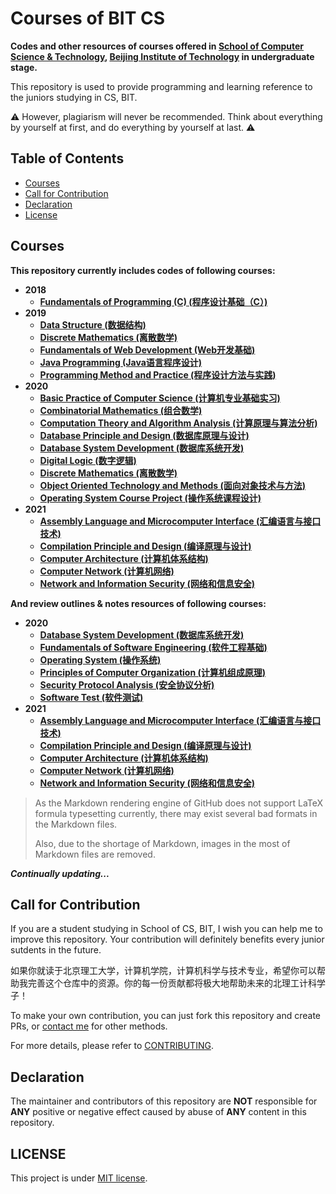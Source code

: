 # Courses of BIT CS

**Codes and other resources of courses offered in [School of Computer Science & Technology](http://cs.bit.edu.cn/), [Beijing Institute of Technology](http://www.bit.edu.cn/) in undergraduate stage.**

This repository is used to provide programming and learning reference to the juniors studying in CS, BIT.

:warning: However, plagiarism will never be recommended. Think about everything by yourself at first, and do everything by yourself at last. :warning:

## Table of Contents

- [Courses](https://github.com/Hyperzsb/BIT#courses)
- [Call for Contribution](https://github.com/Hyperzsb/BIT#call-for-contribution)
- [Declaration](https://github.com/Hyperzsb/BIT#declaration)
- [License](https://github.com/Hyperzsb/BIT#license)

## Courses

**This repository currently includes codes of following courses:**

- **2018**
  - **[Fundamentals of Programming (C) (程序设计基础（C）)](https://github.com/Hyperzsb/BIT/tree/master/2018/fundamentals-of-programming-(C))**
- **2019**
  - **[Data Structure (数据结构)](https://github.com/Hyperzsb/BIT/tree/master/2019/data-structure)**
  - **[Discrete Mathematics (离散数学)](https://github.com/Hyperzsb/BIT/tree/master/2019/discrete-mathematics)**
  - **[Fundamentals of Web Development (Web开发基础)](https://github.com/Hyperzsb/BIT/tree/master/2019/fundamentals-of-web-development)**
  - **[Java Programming (Java语言程序设计)](https://github.com/Hyperzsb/BIT/tree/master/2019/java-programming)**
  - **[Programming Method and Practice (程序设计方法与实践)](https://github.com/Hyperzsb/BIT/tree/master/2019/programming-method-and-practice)**
- **2020**
  - **[Basic Practice of Computer Science (计算机专业基础实习)](https://github.com/Hyperzsb/BIT/tree/master/2020/basic-practice-of-computer-science)**
  - **[Combinatorial Mathematics (组合数学)](https://github.com/Hyperzsb/BIT/tree/master/2020/combinatorial-mathematics)**
  - **[Computation Theory and Algorithm Analysis (计算原理与算法分析)](https://github.com/Hyperzsb/BIT/tree/master/2020/computation-theory-and-algorithm-analysis)**
  - **[Database Principle and Design (数据库原理与设计)](https://github.com/Hyperzsb/BIT/tree/master/2020/database-principle-and-design)**
  - **[Database System Development (数据库系统开发)](https://github.com/Hyperzsb/BIT/tree/master/2020/database-system-development)**
  - **[Digital Logic (数字逻辑)](https://github.com/Hyperzsb/BIT/tree/master/2020/digital-logic)**
  - [**Discrete Mathematics (离散数学)**](https://github.com/Hyperzsb/BIT/tree/master/2020/discrete-mathematics)
  - **[Object Oriented Technology and Methods (面向对象技术与方法)](https://github.com/Hyperzsb/BIT/tree/master/2020/object-oriented-technology-and-methods)**
  - **[Operating System Course Project (操作系统课程设计)](https://github.com/Hyperzsb/BIT/tree/master/2020/operating-system-course-project)**
- **2021**
  - **[Assembly Language and Microcomputer Interface (汇编语言与接口技术)](https://github.com/Hyperzsb/BIT/tree/master/2021/assembly-language-and-microcomputer-interface)**
  - **[Compilation Principle and Design (编译原理与设计)](https://github.com/Hyperzsb/BIT/tree/master/2021/compilation-principle-and-design)**
  - **[Computer Architecture (计算机体系结构)](https://github.com/Hyperzsb/BIT/tree/master/2021/computer-architecture)**
  - **[Computer Network (计算机网络)](https://github.com/Hyperzsb/BIT/tree/master/2021/computer-network)**
  - **[Network and Information Security (网络和信息安全)](https://github.com/Hyperzsb/BIT/tree/master/2021/network-and-information-security)**

**And review outlines & notes resources of following courses:**

- **2020**
  - **[Database System Development (数据库系统开发)](https://github.com/Hyperzsb/BIT/tree/master/2020/database-system-development/review)**
  - **[Fundamentals of Software Engineering (软件工程基础)](https://github.com/Hyperzsb/BIT/tree/master/2020/fundamentals-of-software-engineering/review)**
  - **[Operating System (操作系统)](https://github.com/Hyperzsb/BIT/tree/master/2020/operating-system/review)**
  - **[Principles of Computer Organization (计算机组成原理)](https://github.com/Hyperzsb/BIT/tree/master/2020/principles-of-computer-organization/review)**
  - **[Security Protocol Analysis (安全协议分析)](https://github.com/Hyperzsb/BIT/tree/master/2020/security-protocol-analysis/review)**
  - **[Software Test (软件测试)](https://github.com/Hyperzsb/BIT/tree/master/2020/software-test/review)**
- **2021**
  - **[Assembly Language and Microcomputer Interface (汇编语言与接口技术)](https://github.com/Hyperzsb/BIT/tree/master/2021/assembly-language-and-microcomputer-interface/review)**
  - **[Compilation Principle and Design (编译原理与设计)](https://github.com/Hyperzsb/BIT/tree/master/2021/compilation-principle-and-design/review)**
  - **[Computer Architecture (计算机体系结构)](https://github.com/Hyperzsb/BIT/tree/master/2021/computer-architecture/review)**
  - **[Computer Network (计算机网络)](https://github.com/Hyperzsb/BIT/tree/master/2021/computer-network/review)**
  - **[Network and Information Security (网络和信息安全)](https://github.com/Hyperzsb/BIT/tree/master/2021/network-and-information-security/review)**

> As the Markdown rendering engine of GitHub does not support LaTeX formula typesetting currently, there may exist several bad formats in the Markdown files. 
>
> Also, due to the shortage of Markdown, images in the most of Markdown files are removed.

***Continually updating...***

## Call for Contribution

If you are a student studying in School of CS, BIT, I wish you can help me to improve this repository. Your contribution will definitely benefits every junior sutdents in the future.

如果你就读于北京理工大学，计算机学院，计算机科学与技术专业，希望你可以帮助我完善这个仓库中的资源。你的每一份贡献都将极大地帮助未来的北理工计科学子！

To make your own contribution, you can just fork this repository and create PRs, or [contact me](mailto:hyperzsb@outlook.com) for other methods.

For more details, please refer to [CONTRIBUTING](https://github.com/Hyperzsb/BIT/blob/master/CONTRIBUTING.md).

## Declaration

The maintainer and contributors of this repository are **NOT** responsible for **ANY** positive or negative effect caused by abuse of **ANY** content in this repository.

## LICENSE

This project is under [MIT license](https://github.com/Hyperzsb/BIT/tree/master/LICENSE).
